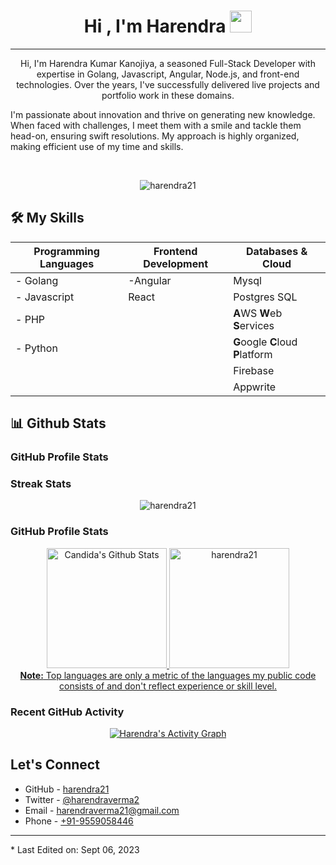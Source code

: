 
<h1 align="center">Hi , I'm Harendra <img src="https://media.giphy.com/media/hvRJCLFzcasrR4ia7z/giphy.gif" width="35"></h1>
<hr/>

<p align="center">
    Hi, I'm Harendra Kumar Kanojiya, a seasoned Full-Stack Developer with expertise in Golang, Javascript, Angular, Node.js, and front-end technologies. Over the years, I've successfully delivered live projects and portfolio work in these domains.
</p>
<p>
    I'm passionate about innovation and thrive on generating new knowledge. When faced with challenges, I meet them with a smile and tackle them head-on, ensuring swift resolutions. My approach is highly organized, making efficient use of my time and skills.
</p>

<br>

<p align="center"> <img src="https://komarev.com/ghpvc/?username=harendra21&label=Profile%20views&color=0e75b6&style=plastic" alt="harendra21" /> </p>

## 🛠️ My Skills

| Programming Languages | Frontend Development | Databases & Cloud |
|--|--|--|
| - Golang | -Angular | Mysql |
| - Javascript | React | Postgres SQL |
| - PHP |  | **A**WS **W**eb **S**ervices |
| - Python |  | **G**oogle **C**loud **P**latform|
| | | Firebase |
| | | Appwrite |


## 📊 Github Stats

### GitHub Profile Stats

### Streak Stats
<p align="center"><img src="https://github-readme-streak-stats.herokuapp.com/?user=harendra21&theme=transparent" alt="harendra21" /></p>

### GitHub Profile Stats
<p align="center">
    <a href="https://github.com/harendra21">
        <img alt="Candida's Github Stats" src="https://github-readme-stats.vercel.app/api?username=harendra21&show_icons=true&count_private=true&theme=transparent" height="192px"/>
        <img src="https://github-readme-stats.vercel.app/api/top-langs?username=harendra21&show_icons=true&locale=en&layout=compact&theme=transparent" alt="harendra21" height="192px"/>
        <br/><b>Note:</b> Top languages are only a metric of the languages my public code consists of and don't reflect experience or skill level.
    </a>
</p>

### Recent GitHub Activity
<p align="center">
        <a href="https://github.com/harendra21"><img alt="Harendra's Activity Graph" src="https://github-readme-activity-graph.vercel.app/graph?username=harendra21&custom_title=Harendra%20Kumar%27s%20Contribution%20Graph&theme=react-light" /></a>
</p>

## Let's Connect
- GitHub - [harendra21](https://github.com/harendra21)
- Twitter - [@harendraverma2](https://twitter.com/harendraverma2)
- Email - [harendraverma21@gmail.com](mailto:harendraverma21@gmail.com)
- Phone - [+91-9559058446](+919559058446)

<hr/>
* Last Edited on: Sept 06, 2023
